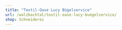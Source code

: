```yaml
---
title: "Textil-Oase Lucy Bügelservice"
url: /walzbachtal/textil-oase-lucy-buegelservice/
shop: Schneiderei
---
```

